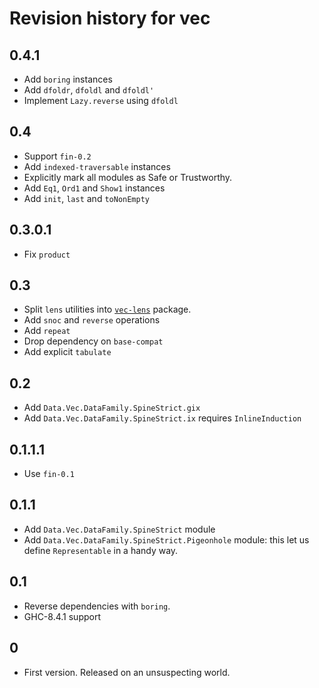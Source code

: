 # Revision history for vec

## 0.4.1

- Add `boring` instances
- Add `dfoldr`, `dfoldl` and `dfoldl'`
- Implement `Lazy.reverse` using `dfoldl`

## 0.4

- Support `fin-0.2`
- Add `indexed-traversable` instances
- Explicitly mark all modules as Safe or Trustworthy.
- Add `Eq1`, `Ord1` and `Show1` instances
- Add `init`, `last` and `toNonEmpty`

## 0.3.0.1

- Fix `product`

## 0.3

- Split `lens` utilities into [`vec-lens`](https://hackage.haskell.org/package/vec-lens) package.
- Add `snoc` and `reverse` operations
- Add `repeat`
- Drop dependency on `base-compat`
- Add explicit `tabulate`

## 0.2

- Add `Data.Vec.DataFamily.SpineStrict.gix`
- Add `Data.Vec.DataFamily.SpineStrict.ix` requires `InlineInduction`

## 0.1.1.1

- Use `fin-0.1`

## 0.1.1

- Add `Data.Vec.DataFamily.SpineStrict` module
- Add `Data.Vec.DataFamily.SpineStrict.Pigeonhole` module:
  this let us define `Representable` in a handy way.

## 0.1

- Reverse dependencies with `boring`.
- GHC-8.4.1 support

## 0

- First version. Released on an unsuspecting world.
